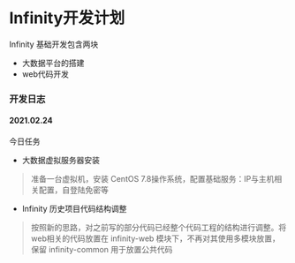 # Infinity开发计划

Infinity 基础开发包含两块

* 大数据平台的搭建
* web代码开发

### 开发日志



#### 2021.02.24

今日任务

* 大数据虚拟服务器安装

> 准备一台虚拟机，安装 CentOS 7.8操作系统，配置基础服务：IP与主机相关配置，自登陆免密等

* Infinity 历史项目代码结构调整

> 按照新的思路，对之前写的部分代码已经整个代码工程的结构进行调整。将web相关的代码放置在 infinity-web 模块下，不再对其使用多模块放置，保留 infinity-common 用于放置公共代码

